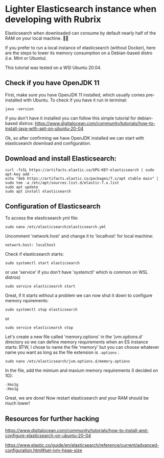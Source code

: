 # Lighter Elasticsearch instance when developing with Rubrix

Elasticsearch when downloaded can consume by default nearly half of the RAM on your local machine. 🥶🥶

If you prefer to run a local instance of elasticsearch (without Docker), here are the steps to lower its memory consumption on a Debian-based distro (i.e. Mint or Ubuntu).

This tutorial was tested on a WSl Ubuntu 20.04.

## Check if you have OpenJDK 11

First, make sure you have OpenJDK 11 installed, which usually comes pre-installed with Ubuntu. To check if you have it run in terminal:

    java -version

if you don't have it installed you can follow this simple tutorial for debian-based distros: 
    https://www.digitalocean.com/community/tutorials/how-to-install-java-with-apt-on-ubuntu-20-04

Ok, so after confirming we have OpenJDK installed we can start with elasticsearch download and configuration.

## Download and install Elasticsearch:

    curl -fsSL https://artifacts.elastic.co/GPG-KEY-elasticsearch | sudo apt-key add -
    echo "deb https://artifacts.elastic.co/packages/7.x/apt stable main" | sudo tee -a /etc/apt/sources.list.d/elastic-7.x.list
    sudo apt update
    sudo apt install elasticsearch

## Configuration of Elasticsearch

To access the elasticsearch yml file:

    sudo nano /etc/elasticsearch/elasticsearch.yml

Uncomment 'network.host' and change it to 'localhost' for local machine: 

    network.host: localhost

Check if elasticsearch starts:

    sudo systemctl start elasticsearch

or use 'service' if you don't have 'systemctl' which is common on WSL distros)

    sudo service elasticsearch start

Great, if it starts without a problem we can now shut it down to configure memory rquirements:

    sudo systemctl stop elasticsearch 
    
or 

    sudo service elasticsearch stop

Let's create a new file called 'memory.options' in the 'jvm.options.d' directory so we can define memory requirements when an ES instance starts:
BTW, I chose to name the file 'memory' but you can choose whatever name you want as long as the file extension is `.options` :

    sudo nano /etc/elasticsearch/jvm.options.d/memory.options

In the file, add the mimium and maxium memory requirements (I decided on 1G):

    -Xms1g
    -Xmx1g

Great, we are done! Now restart elasticsearch and your RAM should be much lower!

## Resources for further hacking

https://www.digitalocean.com/community/tutorials/how-to-install-and-configure-elasticsearch-on-ubuntu-20-04

https://www.elastic.co/guide/en/elasticsearch/reference/current/advanced-configuration.html#set-jvm-heap-size
